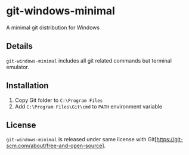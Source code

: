 # git-windows-minimal
A minimal git distribution for Windows

## Details
`git-windows-minimal` includes all git related commands but terminal emulator.

## Installation
1. Copy Git folder to `C:\Program Files`
2. Add `C:\Program Files\Git\cmd` to `PATH` environment variable

## License
`git-windows-minimal` is released under same license with Git[https://git-scm.com/about/free-and-open-source].

